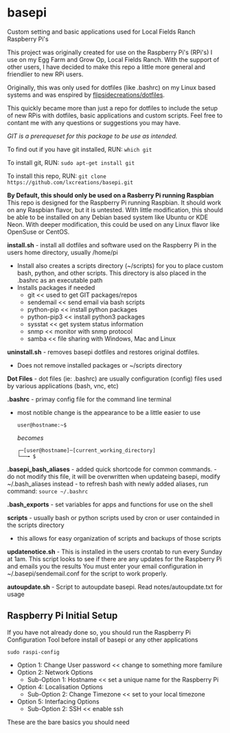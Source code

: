 # basepi
Custom setting and basic applications used for Local Fields Ranch Raspberry Pi's

This project was originally created for use on the Raspberry Pi's (RPi's) I use on my Egg Farm and Grow Op, Local Fields Ranch.
With the support of other users, I have decided to make this repo a little more general and friendlier to new RPi users.

Originally, this was only used for dotfiles (like .bashrc) on my Linux based systems and was enspired by [flipsidecreations/dotfiles](https://github.com/flipsidecreations/dotfiles).

This quickly became more than just a repo for dotfiles to include the setup of new RPis with dotfiles, basic applications and custom scripts. Feel free to contant me with any questions or suggestions you may have.

*GIT is a prerequeset for this package to be use as intended.*

To find out if you have git installed, RUN:
```which git```

To install git, RUN:
```sudo apt-get install git```

To install this repo, RUN:
```git clone https://github.com/lxcreations/basepi.git```

**By Default, this should only be used on a Rasberry Pi running Raspbian**
This repo is designed for the Raspberry Pi running Raspbian. It should work on any Raspbian flavor, but it is untested. With little modification, this should be able to be installed on any Debian based system like Ubuntu or KDE Neon. With deeper modification, this could be used on any Linux flavor like OpenSuse or CentOS.


**install.sh** - install all dotfiles and software used on the Raspberry Pi in the users home directory, usually /home/pi
- Install also creates a scripts directory (~/scripts) for you to place custom bash, python, and other scripts. This directory is also placed in the .bashrc as an executable path
- Installs packages if needed
	- git <<  used to get GIT packages/repos
	- sendemail << send email via bash scripts
	- python-pip << install python packages
	- python-pip3 << install python3 packages
	- sysstat << get system status information
	- snmp << monitor with snmp protocol
	- samba << file sharing with Windows, Mac and Linux
		

**uninstall.sh** - removes basepi dotfiles and restores original dotfiles.
- Does not remove installed packages or ~/scripts directory

**Dot Files** - dot files (ie: .bashrc) are usually configuration (config) files used by various applications (bash, vnc, etc)

**.bashrc** - primay config file for the command line terminal
- most notible change is the appearance to be a little easier to use
	
	```
	user@hostname:~$
	```
	*becomes*
	```
	┌─[user@hostname]─[current_working_directory]
	└──╼ $
	```

**.basepi_bash_aliases** - added quick shortcode for common commands.
	- do not modify this file, it will be overwritten when updateing basepi, modify ~/.bash_aliases instead
	- to refresh bash with newly added aliases, run command:
	```
	source ~/.bashrc
	```

**.bash_exports** - set variables for apps and functions for use on the shell

**scripts** - usually bash or python scripts used by cron or user containded in the scripts directory
- this allows for easy organization of scripts and backups of those scripts

**updatenotice.sh** - This is installed in the users crontab to run every Sunday at 1am.
	This script looks to see if there are any updates for the Raspberry Pi and emails you the results
	You must enter your email configuration in ~/.basepi/sendemail.conf for the script to work properly.

**autoupdate.sh** - Script to autoupdate basepi. Read notes/autoupdate.txt for usage


## Raspberry Pi Initial Setup
If you have not already done so, you should run the Raspberry Pi Configuration Tool before install of basepi or any other applications
```
sudo raspi-config
```
- Option 1: Change User password << change to something more familure
- Option 2: Network Options
	- Sub-Option 1: Hostname << set a unique name for the Raspberry Pi
- Option 4: Localisation Options
	- Sub-Option 2: Change Timezone << set to your local timezone
- Option 5: Interfacing Options
	- Sub-Option 2: SSH << enable ssh

These are the bare basics you should need
